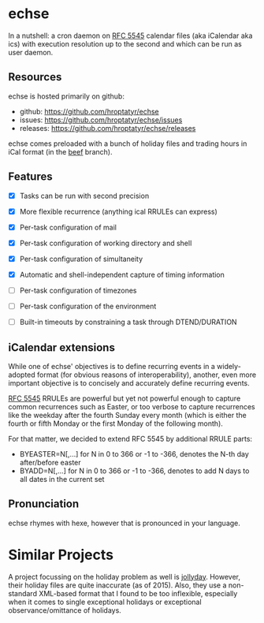 echse
=====

In a nutshell: a cron daemon on [RFC 5545][1] calendar files
(aka iCalendar aka ics) with execution resolution up to the
second and which can be run as user daemon.


Resources
---------

echse is hosted primarily on github:

+ github: <https://github.com/hroptatyr/echse>
+ issues: <https://github.com/hroptatyr/echse/issues>
+ releases: <https://github.com/hroptatyr/echse/releases>

echse comes preloaded with a bunch of holiday files and trading hours in
iCal format (in the [beef][2] branch).


Features
--------

* [X] Tasks can be run with second precision
* [X] More flexible recurrence (anything ical RRULEs can express)
* [X] Per-task configuration of mail
* [X] Per-task configuration of working directory and shell
* [X] Per-task configuration of simultaneity
* [X] Automatic and shell-independent capture of timing information
* [ ] Per-task configuration of timezones
* [ ] Per-task configuration of the environment
* [ ] Built-in timeouts by constraining a task through DTEND/DURATION


iCalendar extensions
--------------------

While one of echse' objectives is to define recurring events in a
widely-adopted format (for obvious reasons of interoperability),
another, even more important objective is to concisely and accurately
define recurring events.

[RFC 5545][1] RRULEs are powerful but yet not powerful enough to capture
common recurrences such as Easter, or too verbose to capture recurrences
like the weekday after the fourth Sunday every month (which is either
the fourth or fifth Monday or the first Monday of the following month).

For that matter, we decided to extend RFC 5545 by additional RRULE
parts:

+ BYEASTER=N[,...]  for N in 0 to 366 or -1 to -366, denotes the N-th
  day after/before easter
+ BYADD=N[,...]  for N in 0 to 366 or -1 to -366, denotes to add N days
  to all dates in the current set


Pronunciation
-------------

echse rhymes with hexe, however that is pronounced in your language.


Similar Projects
================

A project focussing on the holiday problem as well is [jollyday][3].
However, their holiday files are quite inaccurate (as of 2015).
Also, they use a non-standard XML-based format that I found to be too
inflexible, especially when it comes to single exceptional holidays or
exceptional observance/omittance of holidays.


  [1]: http://tools.ietf.org/html/rfc5545
  [2]: https://github.com/hroptatyr/echse/tree/beef
  [3]: http://jollyday.sourceforge.net/
